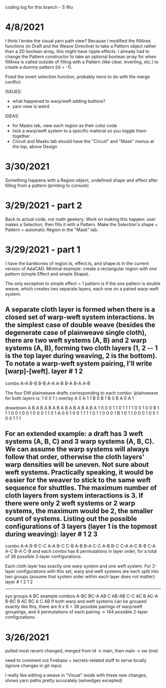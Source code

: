 coding log for this branch - S Wu

# 4/8/2021
I think I broke the visual yarn path view? Because I modified the fillArea functions (in Draft and the Weave Directive) to take a Pattern object rather than a 2D boolean array, this might have ripple effects. I already had to change the Pattern constructor to take an optional boolean array for when fillArea is called outside of filling with a Pattern (like clear, inverting, etc.) to create a dummy pattern (id = -1).

Fixed the invert selection function, probably more to do with the merge conflict.

ISSUES:
- what happened to warp/weft adding buttons?
- yarn view is weird

IDEAS:
- for Masks tab, view each region as their color code
- lock a warp/weft system to a specific material so you toggle them together
- Circuit and Masks tab should have the "Circuit" and "Mask" menus at the top, above Design

# 3/30/2021
Something happens with a Region object, undefined shape and effect after filling from a pattern (printing to console)

# 3/29/2021 - part 2
Back to actual code, not math geekery. Work on making this happen: user makes a Selection, then fills it with a Pattern. Make the Selection's shape + Pattern = automatic Region in the "Mask" tab.

# 3/29/2021 - part 1
I have the barebones of region.ts, effect.ts, and shape.ts in the current version of AdaCAD. Minimal example: create a rectangular region with one pattern (simple Effect and simple Shape).

The only exception to simple effect = 1 pattern is if the one pattern is double weave, which creates two separate layers, each one on a paired warp-weft system. 

A separate cloth layer is formed when there is a closed set of warp-weft system interactions. In the simplest case of double weave (besides the degenerate case of plainweave single cloth), there are two weft systems (A, B) and 2 warp systems (A, B), forming two cloth layers (1, 2 -- 1 is the top layer during weaving, 2 is the bottom). To notate a warp-weft system pairing, I'll write [warp]-[weft].
layer # 	1 		2
--------------------------
combo 		A-A 	B-B
			B-B 	A-A
			A-B 	B-A
			B-A 	A-B

The four DW plainweave drafts corresponding to each combo:
(plainweave for both layers is: 1 0
								0 1 )
overlay
A 0 			A 1 		1 B 		0 B
1 B 			0 B 		A 0 		A 1

drawdown
	A B A B 	A B A B 	A B A B 	A B A B
A 	1 0 0 0 	1 1 0 1		1 1 1 0 	0 1 0 0
B 	1 1 1 0 	0 1 0 0 	1 0 0 0 	1 1 0 1
A 	0 0 1 0 	0 1 1 1		1 0 1 1 	0 0 0 1
B 	1 0 1 1 	0 0 0 1 	0 0 1 0 	0 1 1 1

For an extended example: a draft has 3 weft systems (A, B, C) and 3 warp systems (A, B, C). We can assume the warp systems will always follow that order, otherwise the cloth layers' warp densities will be uneven. Not sure about weft systems. Practically speaking, it would be easier for the weaver to stick to the same weft sequence for shuttles. The maximum number of cloth layers from system interactions is 3. If there were only 2 weft systems or 2 warp systems, the maximum would be 2, the smaller count of systems. Listing out the possible configurations of 3 layers (layer 1 is the topmost during weaving):
layer # 	1		2		3
--------------------------------
combo		A-A 	B-B 	C-C
			A-A 	B-C	 	C-B
			A-B	 	B-A	 	C-C
			A-B	 	B-C	 	C-A
			A-C	 	B-B	 	C-A
			A-C	 	B-A		C-B
and each combo has 6 permutations in layer order, for a total of 36 possible 3-layer configurations.

Each cloth layer has exactly one warp system and one weft system. For 2-layer configurations with this set, warp and weft systems are each split into two groups (assume that system order within each layer does not matter):
layer # 	1 		2 						1 		2
----------------------------				-----------------
sys groups	A 		BC 		example combos	A-BC 	BC-A
			AB 		C 						AB-AB 	C-C
			AC 		B						AC-A 	B-BC
			B 		AC
			BC 		A
			C 		AB
If both warp and weft systems can be grouped exactly like this, there are 6 x 6 = 36 possible pairings of warp/weft groupings, and 4 permutations of each pairing -> 144 possible 2-layer configurations.

# 3/26/2021
pulled most recent changed, merged from ld -> main, then main -> sw (me)

need to comment out Firebase + secrets-related stuff to serve locally (ignore changes in git repo)

I really like editing a weave in "Visual" mode with these new changes, shows yarn paths pretty accurately (selvedges excepted)
